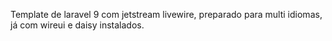 Template de laravel 9 com jetstream livewire, preparado para multi idiomas, já com wireui e daisy instalados.
